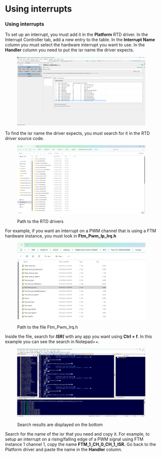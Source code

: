 # Using interrupts

### Using interrupts

To set up an interrupt, you must add it in the **Platform** RTD driver. In the Interrupt Controller tab, add a new entry to the table. In the **Interrupt Name** column you must select the hardware interrupt you want to use. In the **Handler** column you need to put the isr name the driver expects.

<figure><img src="../../.gitbook/assets/image (39).png" alt=""><figcaption></figcaption></figure>

To find the isr name the driver expects, you must search for it in the RTD driver source code.&#x20;

<figure><img src="../../.gitbook/assets/image (41).png" alt=""><figcaption><p>Path to the RTD drivers</p></figcaption></figure>

For example, if you want an interrupt on a PWM channel that is using a FTM hardware instance, you must look in **Ftm\_Pwm\_Ip\_Irq.h**

<figure><img src="../../.gitbook/assets/image (42).png" alt=""><figcaption><p>Path to the file Ftm_Pwm_Irq.h</p></figcaption></figure>

Inside the file, search for _**ISR(**_ with any app you want using **Ctrl + f**. In this example you can see the search in Notepad++.

<figure><img src="../../.gitbook/assets/image (43).png" alt=""><figcaption><p>Search results are displayed on the bottom</p></figcaption></figure>

Search for the name of the isr that you need and copy it. For example, to setup an interrupt on a rising/falling edge of a PWM signal using FTM instance 1 channel 1, copy the name **FTM\_1\_CH\_0\_CH\_1\_ISR.** Go back to the Platform driver and paste the name in the **Handler** column.

